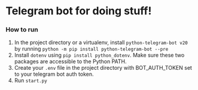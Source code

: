 # Telegram bot for doing stuff!

### How to run

1. In the project directory or a virtualenv, install `python-telegram-bot v20` by
   running `python -m pip install python-telegram-bot --pre`
2. Install `dotenv` using `pip install python_dotenv`. Make sure these two packages are accessible to the Python PATH.
3. Create your `.env` file in the project directory with BOT_AUTH_TOKEN set to your telegram bot auth token.
4. Run `start.py`